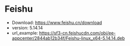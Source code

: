 # Feishu

- Download: https://www.feishu.cn/download
- version: 5.14.14
- url_example: https://sf3-cn.feishucdn.com/obj/ee-appcenter/2844ab12b34f/Feishu-linux_x64-5.14.14.deb
